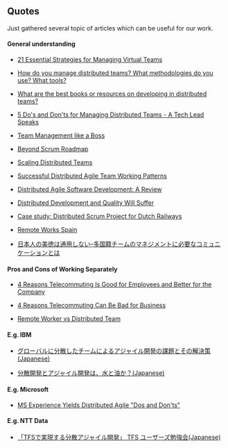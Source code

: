 ## Quotes

Just gathered several topic of articles which can be useful for our work. 


#### General understanding 

- [21 Essential Strategies for Managing Virtual Teams](http://biz30.timedoctor.com/21-essential-strategies-for-managing-virtual-teams/)


- [How do you manage distributed teams? What methodologies do you use? What tools?](https://www.quora.com/How-do-you-manage-distributed-teams-What-methodologies-do-you-use-What-tools)

- [What are the best books or resources on developing in distributed teams?](https://www.quora.com/What-are-the-best-books-or-resources-on-developing-in-distributed-teams)

- [5 Do's and Don'ts for Managing Distributed Teams - A Tech Lead Speaks](http://blog.assembla.com/assemblablog/tabid/12618/bid/75793/5-Do-s-and-Don-ts-for-Managing-Distributed-Teams-A-Tech-Lead-Speaks.aspx)

- [Team Management like a Boss](http://blog.assembla.com/assemblablog/tabid/12618/bid/97780/Team-Management-like-a-Boss.aspx)


- [Beyond Scrum Roadmap](http://blog.assembla.com/assemblablog/tabid/12618/bid/90729/Beyond-Scrum-Roadmap.aspx)

- [Scaling Distributed Teams](https://speakerdeck.com/mikecohn/scaling-distributed-teams)

- [Successful Distributed Agile Team Working Patterns](http://www.solutionsiq.com/docs/successful-distributed-team-working-patterns.pdf)

- [Distributed Agile Software Development:
A Review](http://arxiv.org/ftp/arxiv/papers/1006/1006.1955.pdf)

- [Distributed Development and Quality Will Suffer](http://www.infoq.com/news/2008/12/distributed-development-quality)

- [Case study: Distributed Scrum Project for Dutch Railways](http://www.infoq.com/articles/dutch-railway-scrum)

- [Remote Works Spain](https://signalvnoise.com/posts/3651-remote-works-bebanjo-spain)

- [日本人の美徳は通用しない–多国籍チームのマネジメントに必要なコミュニケーションとは](http://logmi.jp/73793)



#### Pros and Cons of Working Separately

- [4 Reasons Telecommuting Is Good for Employees and Better for the Company](http://www.entrepreneur.com/article/238352)

- [4 Reasons Telecommuting Can Be Bad for Business](http://www.entrepreneur.com/article/225950)

- [Remote Worker vs Distributed Team](https://opensource.com/life/11/11/remote-worker-vs-distributed-team)



#### E.g. IBM

- [グローバルに分散したチームによるアジャイル開発の課題とその解決策(Japanese)](https://www-304.ibm.com/connections/blogs/ProVISION71_75/resource/no75/75_papers1.pdf?lang=ja)

- [分散開発とアジャイル開発は、水と油か？(Japanese)](http://thinkit.co.jp/article/908/1)


#### E.g. Microsoft

- [MS Experience Yields Distributed Agile "Dos and Don'ts"](http://www.infoq.com/news/2008/11/Distributed-Agile-Paper)


#### E.g. NTT Data

- [「TFSで実現する分散アジャイル開発」 TFS ユーザーズ勉強会(Japanese)](http://www.slideshare.net/shibao800/tfs-dd-agile)





